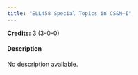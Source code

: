 ```yaml
---
title: "ELL458 Special Topics in CS&N–I"
---
```

**Credits:** 3 (3-0-0)

#### Description
No description available.